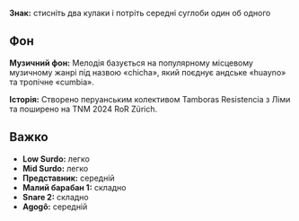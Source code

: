 **Знак:** стисніть два кулаки і потріть середні суглоби один об одного

## Фон

**Музичний фон:** Мелодія базується на популярному місцевому музичному жанрі під
назвою «chicha», який поєднує андське «huayno» та тропічне «cumbia».

**Історія:** Створено перуанським колективом Tamboras Resistencia з Ліми та
поширено на TNM 2024 RoR Zürich.

## Важко

* **Low Surdo:** легко
* **Mid Surdo:** легко
* **Представник:** середній
* **Малий барабан 1:** складно
* **Snare 2:** складно
* **Agogô:** середній
